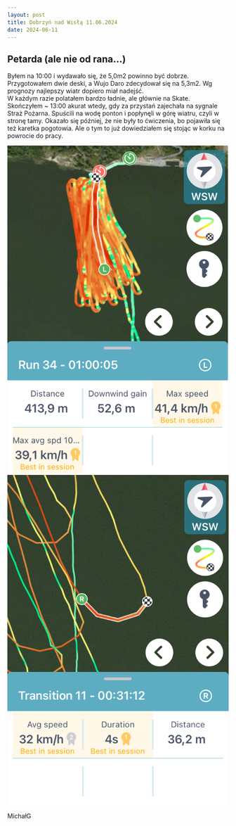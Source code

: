 ```yaml
---
layout: post
title: Dobrzyń nad Wisłą 11.06.2024
date: 2024-06-11
---
```


## Petarda (ale nie od rana...)  

Byłem na 10:00 i wydawało się, że 5,0m2 powinno być dobrze.
Przygotowałem dwie deski, a Wujo Daro zdecydował się na 5,3m2.
Wg prognozy najlepszy wiatr dopiero miał nadejść.  
W każdym razie polatałem bardzo ładnie, ale głównie na Skate.  
Skończyłem ~ 13:00 akurat wtedy, gdy za przystań zajechała na sygnale Straż Pożarna.
Spuścili na wodę ponton i popłynęli w górę wiatru, czyli w stronę tamy. 
Okazało się później, że nie były to ćwiczenia, bo pojawiła się też karetka pogotowia. 
Ale o tym to już dowiedziałem się stojąc w korku na powrocie do pracy.  
  
![Na halsie](https://raw.githubusercontent.com/naspocie/blog/master/images/2024-06-11-Dobrzyn/DnW1_11-06-2024.png "Na halsie")  
![Na zwrocie](https://raw.githubusercontent.com/naspocie/blog/master/images/2024-06-11-Dobrzyn/DnW2_11-06-2024.png "Na zwrocie")  

MichałG  
